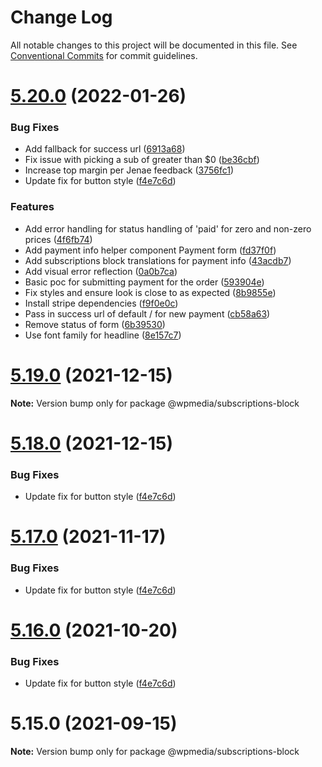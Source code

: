 # Change Log

All notable changes to this project will be documented in this file.
See [Conventional Commits](https://conventionalcommits.org) for commit guidelines.

# [5.20.0](https://github.com/WPMedia/arc-themes-blocks/compare/@wpmedia/subscriptions-block@5.19.0...@wpmedia/subscriptions-block@5.20.0) (2022-01-26)

### Bug Fixes

- Add fallback for success url ([6913a68](https://github.com/WPMedia/arc-themes-blocks/commit/6913a68610b5ca95a8a9782d4cf3bdedeb4b7f45))
- Fix issue with picking a sub of greater than $0 ([be36cbf](https://github.com/WPMedia/arc-themes-blocks/commit/be36cbfcd3c4f8d769cebd6a0f077e65654b1728))
- Increase top margin per Jenae feedback ([3756fc1](https://github.com/WPMedia/arc-themes-blocks/commit/3756fc1ee4a95711e10aa45b5e544ebd7f8f9a42))
- Update fix for button style ([f4e7c6d](https://github.com/WPMedia/arc-themes-blocks/commit/f4e7c6d4dd9b9a78efd9d5c4cea52b28679cbefe))

### Features

- Add error handling for status handling of 'paid' for zero and non-zero prices ([4f6fb74](https://github.com/WPMedia/arc-themes-blocks/commit/4f6fb7422c62a7732364fadcf1f0532e42ba8629))
- Add payment info helper component Payment form ([fd37f0f](https://github.com/WPMedia/arc-themes-blocks/commit/fd37f0fb668fb9685d4dcd9dd3f6d6b8065e9761))
- Add subscriptions block translations for payment info ([43acdb7](https://github.com/WPMedia/arc-themes-blocks/commit/43acdb71105670aae7d4a9cef2c725ebe8a72da2))
- Add visual error reflection ([0a0b7ca](https://github.com/WPMedia/arc-themes-blocks/commit/0a0b7cad311a2a1b4ed3594c3eb286c5cf6757be))
- Basic poc for submitting payment for the order ([593904e](https://github.com/WPMedia/arc-themes-blocks/commit/593904ec2ba84a905a830ab7772fe9d6a7020636))
- Fix styles and ensure look is close to as expected ([8b9855e](https://github.com/WPMedia/arc-themes-blocks/commit/8b9855e0239acbb2ccfb76b24b2048eee5482a4d))
- Install stripe dependencies ([f9f0e0c](https://github.com/WPMedia/arc-themes-blocks/commit/f9f0e0cee49e68e009313868a7921546d89ca915))
- Pass in success url of default / for new payment ([cb58a63](https://github.com/WPMedia/arc-themes-blocks/commit/cb58a63d159d7f36c21a88f70ee627c417488e15))
- Remove status of form ([6b39530](https://github.com/WPMedia/arc-themes-blocks/commit/6b395303234e45abc79c1456453ad8d79f0b8b85))
- Use font family for headline ([8e157c7](https://github.com/WPMedia/arc-themes-blocks/commit/8e157c7f0c76bddb0a30cba92e635deea8f4fd5a))

# [5.19.0](https://github.com/WPMedia/arc-themes-blocks/compare/@wpmedia/subscriptions-block@5.18.0...@wpmedia/subscriptions-block@5.19.0) (2021-12-15)

**Note:** Version bump only for package @wpmedia/subscriptions-block

# [5.18.0](https://github.com/WPMedia/fusion-news-theme-blocks/compare/@wpmedia/subscriptions-block@5.17.0...@wpmedia/subscriptions-block@5.18.0) (2021-12-15)

### Bug Fixes

- Update fix for button style ([f4e7c6d](https://github.com/WPMedia/fusion-news-theme-blocks/commit/f4e7c6d4dd9b9a78efd9d5c4cea52b28679cbefe))

# [5.17.0](https://github.com/WPMedia/fusion-news-theme-blocks/compare/@wpmedia/subscriptions-block@5.16.0...@wpmedia/subscriptions-block@5.17.0) (2021-11-17)

### Bug Fixes

- Update fix for button style ([f4e7c6d](https://github.com/WPMedia/fusion-news-theme-blocks/commit/f4e7c6d4dd9b9a78efd9d5c4cea52b28679cbefe))

# [5.16.0](https://github.com/WPMedia/fusion-news-theme-blocks/compare/@wpmedia/subscriptions-block@5.15.0...@wpmedia/subscriptions-block@5.16.0) (2021-10-20)

### Bug Fixes

- Update fix for button style ([f4e7c6d](https://github.com/WPMedia/fusion-news-theme-blocks/commit/f4e7c6d4dd9b9a78efd9d5c4cea52b28679cbefe))

# 5.15.0 (2021-09-15)

**Note:** Version bump only for package @wpmedia/subscriptions-block
